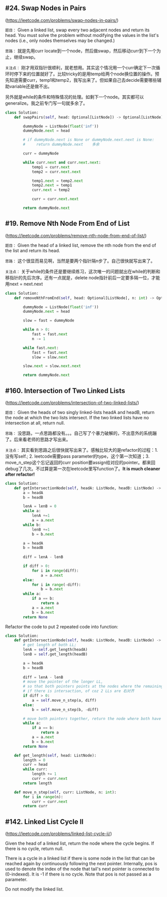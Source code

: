 ## #24. Swap Nodes in Pairs
(https://leetcode.com/problems/swap-nodes-in-pairs/)

`题目：`
Given a linked list, swap every two adjacent nodes and return its head. You must solve the problem without modifying the values in the list's nodes (i.e., only nodes themselves may be changed.)

`思路：`
就是先用curr locate到一个node，然后做swap，然后移动curr到下一个为止，继续swap。

`关注点：`
刚才用双指针很顺利，就老想用。其实这个情况用一个curr确定下一次循环时停下来的位置就好了。比较tricky的是用temp给两个node换位置的操作。预先知道需要curr，temp1和temp2，我写出来了。但如果自己去decide需要哪些辅助variable还是做不出。

另外就是while的条件和特殊情况的处理。如剩下一个node。其实都可以generalize。我之前专门写一句就多余了。

```python
class Solution:
    def swapPairs(self, head: Optional[ListNode]) -> Optional[ListNode]:

        dummyNode = ListNode(float('inf'))
        dummyNode.next = head

        # if dummyNode.next is None or dummyNode.next.next is None:
        #     return dummyNode.next    多余

        curr = dummyNode

        while curr.next and curr.next.next:
            temp1 = curr.next
            temp2 = curr.next.next

            temp1.next = temp2.next
            temp2.next = temp1
            curr.next = temp2

            curr = curr.next.next

        return dummyNode.next

```



## #19. Remove Nth Node From End of List
(https://leetcode.com/problems/remove-nth-node-from-end-of-list/)

`题目：`
Given the head of a linked list, remove the nth node from the end of the list and return its head.

`思路：`
这个很显而易见啊，当然是要两个指针隔n步了。自己很快就写出来了。

`关注点：`
关于while的条件还是要继续练习，这次唯一的问题就出在while的判断和移指针的先后次序。还有一点就是，delete node指针前后一定要多隔一位，才能用next = next.next

```python
class Solution:
    def removeNthFromEnd(self, head: Optional[ListNode], n: int) -> Optional[ListNode]:

        dummyNode = ListNode(float('inf'))
        dummyNode.next = head

        slow = fast = dummyNode

        while n > 0:
            fast = fast.next
            n -= 1

        while fast.next: 
            fast = fast.next
            slow = slow.next

        slow.next = slow.next.next

        return dummyNode.next
```

## #160. Intersection of Two Linked Lists
(https://leetcode.com/problems/intersection-of-two-linked-lists/)

`题目：`
Given the heads of two singly linked-lists headA and headB, return the node at which the two lists intersect. If the two linked lists have no intersection at all, return null.

`思路：`
没思路，一点思路都没有。。。自己写了个暴力破解的，不出意外的系统蹦了。后来看老师的思路才写出来。

`关注点：`
其实看到思路之后很快就写出来了。感触比较大的是refactor的过程：1. 没有写self.; 2. leetcode需要pass parameter的type，这个第一次知道；3. move_n_step这个忘记返回的curr position要assign给对应的pointer。都来回debug了几次。不过算是第一次在leetcode里写function了。**It is much cleaner after refactor!**

```python
class Solution:
    def getIntersectionNode(self, headA: ListNode, headB: ListNode) -> Optional[ListNode]:
        a = headA
        b = headB

        lenA = lenB = 0
        while a:
            lenA +=1 
            a = a.next
        while b:
            lenB +=1 
            b = b.next

        a = headA
        b = headB
        
        diff = lenA - lenB

        if diff > 0:
            for i in range(diff):
                a = a.next           
        else:
            for i in range(-diff):
                b = b.next
        while a:
            if a == b:
                return a
            a = a.next
            b = b.next
        return None
```
Refactor the code to put 2 repeated code into function:

```python
class Solution:
    def getIntersectionNode(self, headA: ListNode, headB: ListNode) -> Optional[ListNode]:
        # get length of both LL; 
        lenA = self.get_length(headA)    
        lenB = self.get_length(headB)

        a = headA
        b = headB
    
        diff = lenA - lenB
        # move the pointer of the longer LL,
        # so that both pointers points at the nodes where the remaining of the LLs have the same length
        # if there is intersaction, of coz 2 LLs are 右对齐
        if diff > 0:
            a = self.move_n_step(a, diff)
        else:
            b = self.move_n_step(b, -diff)

        # move both pointers together, return the node where both have the same reference (not value)
        while a:
            if a == b:
                return a
            a = a.next
            b = b.next
        return None

    def get_length(self, head: ListNode):
        length = 0
        curr = head
        while curr:
            length += 1
            curr = curr.next
        return length

    def move_n_step(self, curr: ListNode, n: int):
        for i in range(n):
            curr = curr.next
        return curr
```


## #142. Linked List Cycle II
(https://leetcode.com/problems/linked-list-cycle-ii/)

Given the head of a linked list, return the node where the cycle begins. If there is no cycle, return null.

There is a cycle in a linked list if there is some node in the list that can be reached again by continuously following the next pointer. Internally, pos is used to denote the index of the node that tail's next pointer is connected to (0-indexed). It is -1 if there is no cycle. Note that pos is not passed as a parameter.

Do not modify the linked list.
